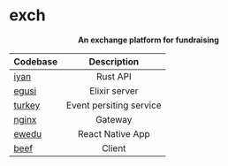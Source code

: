 # exch


<p align="center">
  <strong>An exchange platform for fundraising</strong>
</p>


| Codebase              |      Description          |
| :-------------------- | :-----------------------: |
| [iyan](iyan)          |      Rust API             |
| [egusi](egusi)        |       Elixir server       |
| [turkey](turkey)      | Event persiting service   |
| [nginx](ngnix)        |       Gateway             |
| [ewedu](ewedu)        |   React Native App        |
| [beef](beef)          |      Client               |


